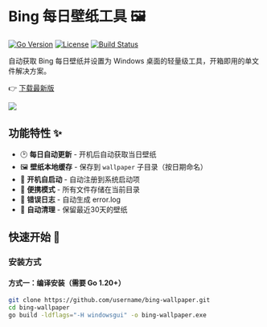 # Bing 每日壁纸工具 🖼️

[![Go Version](https://img.shields.io/github/go-mod/go-version/username/bing-wallpaper)](https://golang.org/)
[![License](https://img.shields.io/badge/license-MIT-blue.svg)](LICENSE)
[![Build Status](https://img.shields.io/github/actions/workflow/status/username/bing-wallpaper/build.yml)](https://github.com/username/bing-wallpaper/actions)

自动获取 Bing 每日壁纸并设置为 Windows 桌面的轻量级工具，开箱即用的单文件解决方案。

👉 [下载最新版](https://github.com/username/bing-wallpaper/releases/latest)

![](demo.gif)

## 功能特性 ✨

- 🕑 **每日自动更新** - 开机后自动获取当日壁纸
- 🖼️ **壁纸本地缓存** - 保存到 `wallpaper` 子目录（按日期命名）
- 🔄 **开机自启动** - 自动注册到系统启动项
- 📂 **便携模式** - 所有文件存储在当前目录
- 📝 **错误日志** - 自动生成 error.log
- 🧹 **自动清理** - 保留最近30天的壁纸

## 快速开始 🚀

### 安装方式

#### 方式一：编译安装（需要 Go 1.20+）
```bash
git clone https://github.com/username/bing-wallpaper.git
cd bing-wallpaper
go build -ldflags="-H windowsgui" -o bing-wallpaper.exe